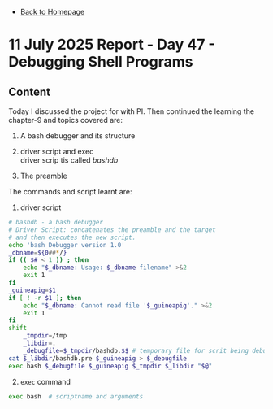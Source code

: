 - [Back to Homepage](/README.md)

# 11 July 2025 Report - Day 47 - Debugging Shell Programs

## Content

Today I discussed the project for with PI. Then continued the learning the chapter-9 and topics covered are:

1. A bash debugger and its structure

2. driver script and exec       
driver scrip tis called *bashdb*

3. The preamble

The commands and script learnt are:

1. driver script
```bash
# bashdb - a bash debugger
# Driver Script: concatenates the preamble and the target
# and then executes the new script.
echo 'bash Debugger version 1.0'
_dbname=${0##*/}
if (( $# < 1 )) ; then
    echo "$_dbname: Usage: $_dbname filename" >&2
    exit 1
fi
_guineapig=$1
if [ ! -r $1 ]; then
    echo "$_dbname: Cannot read file '$_guineapig'." >&2
    exit 1
fi
shift
    _tmpdir=/tmp
    _libdir=.
    _debugfile=$_tmpdir/bashdb.$$ # temporary file for scrit being debugged
cat $_libdir/bashdb.pre $_guineapig > $_debugfile
exec bash $_debugfile $_guineapig $_tmpdir $_libdir "$@"
```
2. `exec` command
```bash
exec bash  # scriptname and arguments
```


